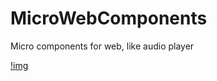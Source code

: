 # MicroWebComponents
Micro components for web, like audio player


[!img](audio_player/showcase.png)